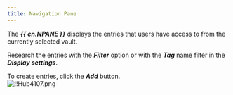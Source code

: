 ```yaml
---
title: Navigation Pane
---
```

The ***{{ en.NPANE }}*** displays the entries that users have access to from the currently selected vault.  

Research the entries with the ***Filter*** option or with the ***Tag*** name filter in the ***Display settings***.  

To create entries, click the ***Add*** button.  
![!!Hub4107.png](https://webdevolutions.azureedge.net/docs/en/hub/Hub4107.png) 

